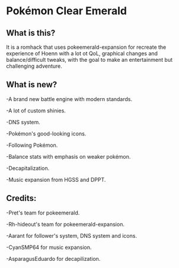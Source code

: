 # Pokémon Clear Emerald

## What is this?

It is a romhack that uses pokeemerald-expansion for recreate the experience of Hoenn with a lot ot QoL, graphical changes and balance/difficult tweaks, with the goal to make an entertainment but challenging adventure.

## What is new?

-A brand new battle engine with modern standards.

-A lot of custom shinies.

-DNS system.

-Pokémon's good-looking icons.

-Following Pokémon.

-Balance stats with emphasis on weaker pokémon.

-Decapitalization.

-Music expansion from HGSS and DPPT.

## Credits:

-Pret's team for pokeemerald.

-Rh-hideout's team for pokeemerald-expansion.

-Aarant for follower's system, DNS system and icons.

-CyanSMP64 for music expansion.

-AsparagusEduardo for decapilization.

